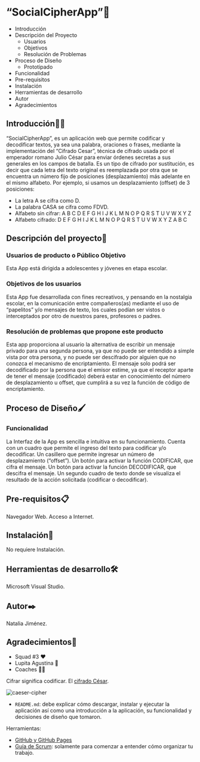# “SocialCipherApp”👋

- Introducción
- Descripción del Proyecto
  - Usuarios
  - Objetivos
  - Resolución de Problemas
- Proceso de Diseño
  - Prototipado
- Funcionalidad
- Pre-requisitos
- Instalación
- Herramientas de desarrollo
- Autor
- Agradecimientos
     

## Introducción👩‍🏫

“SocialCipherApp”, es un aplicación web que permite codificar y decodificar textos, ya sea una palabra, oraciones o frases, mediante la implementación del “Cifrado Cesar”, técnica de cifrado usada por el emperador romano Julio César para enviar órdenes secretas a sus generales en los campos de batalla.
Es un tipo de cifrado por sustitución, es decir que cada letra del texto original es reemplazada por otra que se encuentra un número fijo de posiciones (desplazamiento) más adelante en el mismo alfabeto.
Por ejemplo, si usamos un desplazamiento (offset) de 3 posiciones:
- La letra A se cifra como D.
- La palabra CASA se cifra como FDVD.
- Alfabeto sin cifrar: A B C D E F G H I J K L M N O P Q R S T U V W X Y Z
- Alfabeto cifrado: D E F G H I J K L M N O P Q R S T U V W X Y Z A B C

## Descripción del proyecto🧐

### Usuarios de producto o Público Objetivo

Esta App está dirigida a adolescentes y jóvenes en etapa escolar. 

### Objetivos de los usuarios

Esta App fue desarrollada con fines recreativos, y pensando en la nostalgia escolar, en la comunicación entre compañeros(as) mediante el uso de “papelitos” y/o mensajes de texto, los cuales podían ser vistos o interceptados por otro de nuestros pares, profesores o padres.

### Resolución de problemas que propone este producto

Esta app proporciona al usuario la alternativa de escribir un mensaje privado para una segunda persona, ya que no puede ser entendido a simple vista por otra persona, y no puede ser descifrado por alguien que no conozca el mecanismo de encriptamiento. 
El mensaje solo podrá ser decodificado por la persona que el emisor estime, ya que el receptor aparte de tener el mensaje (codificado) deberá estar en conocimiento del número de desplazamiento u offset, que cumplirá a su vez la función de código de encriptamiento.

## Proceso de Diseño🖌️

### Funcionalidad

La Interfaz de la App es sencilla e intuitiva en su funcionamiento.
Cuenta con un cuadro que permite el ingreso del texto para codificar y/o decodificar.
Un casillero que permite ingresar un número de desplazamiento (“offset”).
Un botón para activar la función CODIFICAR, que cifra el mensaje.
Un botón para activar la función DECODIFICAR, que descifra el mensaje.
Un segundo cuadro de texto donde se visualiza el resultado de la acción solicitada (codificar o decodificar).


## Pre-requisitos📋

Navegador Web.
Acceso a Internet.

## Instalación🔧

No requiere Instalación.

## Herramientas de desarrollo🛠️

Microsoft Visual Studio.

## Autor✒️

Natalia Jiménez.

## Agradecimientos🎁

- Squad #3 ❤️
- Lupita Agustina 🐾
- Coaches 👩‍🚀  











Cifrar significa codificar. El [cifrado César](https://en.wikipedia.org/wiki/Caesar_cipher).

![caeser-cipher](https://upload.wikimedia.org/wikipedia/commons/thumb/2/2b/Caesar3.svg/2000px-Caesar3.svg.png)

* `README.md`: debe explicar cómo descargar, instalar y ejecutar la aplicación
  así como una introducción a la aplicación, su funcionalidad y decisiones de
  diseño que tomaron.

Herramientas:
- [GitHub y GitHub Pages](https://guides.github.com/)
- [Guía de Scrum](https://www.scrumguides.org/docs/scrumguide/v1/scrum-guide-es.pdf): solamente para comenzar a entender cómo organizar tu trabajo.
